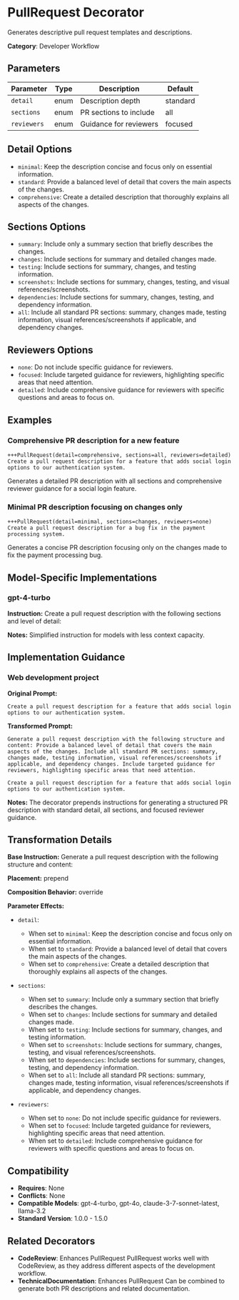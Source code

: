 # PullRequest Decorator

Generates descriptive pull request templates and descriptions.

**Category**: Developer Workflow

## Parameters

| Parameter | Type | Description | Default |
|-----------|------|-------------|--------|
| `detail` | enum | Description depth | standard |
| `sections` | enum | PR sections to include | all |
| `reviewers` | enum | Guidance for reviewers | focused |

## Detail Options

- `minimal`: Keep the description concise and focus only on essential information.
- `standard`: Provide a balanced level of detail that covers the main aspects of the changes.
- `comprehensive`: Create a detailed description that thoroughly explains all aspects of the changes.

## Sections Options

- `summary`: Include only a summary section that briefly describes the changes.
- `changes`: Include sections for summary and detailed changes made.
- `testing`: Include sections for summary, changes, and testing information.
- `screenshots`: Include sections for summary, changes, testing, and visual references/screenshots.
- `dependencies`: Include sections for summary, changes, testing, and dependency information.
- `all`: Include all standard PR sections: summary, changes made, testing information, visual references/screenshots if applicable, and dependency changes.

## Reviewers Options

- `none`: Do not include specific guidance for reviewers.
- `focused`: Include targeted guidance for reviewers, highlighting specific areas that need attention.
- `detailed`: Include comprehensive guidance for reviewers with specific questions and areas to focus on.

## Examples

### Comprehensive PR description for a new feature

```
+++PullRequest(detail=comprehensive, sections=all, reviewers=detailed)
Create a pull request description for a feature that adds social login options to our authentication system.
```

Generates a detailed PR description with all sections and comprehensive reviewer guidance for a social login feature.

### Minimal PR description focusing on changes only

```
+++PullRequest(detail=minimal, sections=changes, reviewers=none)
Create a pull request description for a bug fix in the payment processing system.
```

Generates a concise PR description focusing only on the changes made to fix the payment processing bug.

## Model-Specific Implementations

### gpt-4-turbo

**Instruction:** Create a pull request description with the following sections and level of detail:

**Notes:** Simplified instruction for models with less context capacity.


## Implementation Guidance

### Web development project

**Original Prompt:**
```
Create a pull request description for a feature that adds social login options to our authentication system.
```

**Transformed Prompt:**
```
Generate a pull request description with the following structure and content: Provide a balanced level of detail that covers the main aspects of the changes. Include all standard PR sections: summary, changes made, testing information, visual references/screenshots if applicable, and dependency changes. Include targeted guidance for reviewers, highlighting specific areas that need attention.

Create a pull request description for a feature that adds social login options to our authentication system.
```

**Notes:** The decorator prepends instructions for generating a structured PR description with standard detail, all sections, and focused reviewer guidance.

## Transformation Details

**Base Instruction:** Generate a pull request description with the following structure and content:

**Placement:** prepend

**Composition Behavior:** override

**Parameter Effects:**

- `detail`:
  - When set to `minimal`: Keep the description concise and focus only on essential information.
  - When set to `standard`: Provide a balanced level of detail that covers the main aspects of the changes.
  - When set to `comprehensive`: Create a detailed description that thoroughly explains all aspects of the changes.

- `sections`:
  - When set to `summary`: Include only a summary section that briefly describes the changes.
  - When set to `changes`: Include sections for summary and detailed changes made.
  - When set to `testing`: Include sections for summary, changes, and testing information.
  - When set to `screenshots`: Include sections for summary, changes, testing, and visual references/screenshots.
  - When set to `dependencies`: Include sections for summary, changes, testing, and dependency information.
  - When set to `all`: Include all standard PR sections: summary, changes made, testing information, visual references/screenshots if applicable, and dependency changes.

- `reviewers`:
  - When set to `none`: Do not include specific guidance for reviewers.
  - When set to `focused`: Include targeted guidance for reviewers, highlighting specific areas that need attention.
  - When set to `detailed`: Include comprehensive guidance for reviewers with specific questions and areas to focus on.

## Compatibility

- **Requires**: None
- **Conflicts**: None
- **Compatible Models**: gpt-4-turbo, gpt-4o, claude-3-7-sonnet-latest, llama-3.2
- **Standard Version**: 1.0.0 - 1.5.0

## Related Decorators

- **CodeReview**: Enhances PullRequest PullRequest works well with CodeReview, as they address different aspects of the development workflow.
- **TechnicalDocumentation**: Enhances PullRequest Can be combined to generate both PR descriptions and related documentation.
